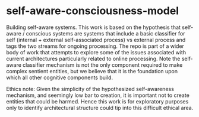 # self-aware-consciousness-model

Building self-aware systems.
This work is based on the hypothesis that self-aware / conscious systems are systems that include a basic classifier for self (internal + external self-associated process) vs external process and tags the two streams for ongoing processing.
The repo is part of a wider body of work that attempts to explore some of the issues associated with current architectures particularly related to online processing.
Note the self-aware classifier mechanism is not the only component required to make complex sentient entities, but we believe that it is the foundation upon which all other cognitive components build.

Ethics note:
Given the simplicity of the hypothesized self-awareness mechanism, and seemingly low bar to creation, it is important not to create entities that could be harmed. Hence this work is for exploratory purposes only to identify architectural structure could tip into this difficult ethical area. 
